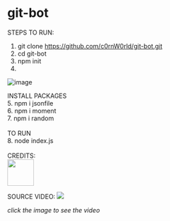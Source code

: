 # git-bot

STEPS TO RUN:

1. git clone https://github.com/c0rnW0rld/git-bot.git
2. cd git-bot
3. npm init
4. </br>
![image](https://github.com/c0rnW0rld/git-bot/assets/90005162/17f10202-3eaa-4902-82ad-727d23ae6557)

INSTALL PACKAGES
</br>
5. npm i jsonfile
</br>
6. npm i moment
</br>
7. npm i random
</br>
</br>
TO RUN
</br>
8. node index.js
</br>
</br>
CREDITS:
</br>
[<img src="https://github.com/akshaymarch7.png" width="60px;"/>](https://github.com/akshaymarch7)

SOURCE VIDEO: [<img src=https://github.com/c0rnW0rld/git-bot/assets/90005162/c0dfa570-3798-404e-8766-fcea4de723eb/>](https://www.youtube.com/watch?v=2q--gA97caM)

*click the image to see the video*
